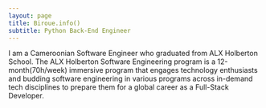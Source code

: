 ```yaml
---
layout: page
title: Biroue.info()
subtitle: Python Back-End Engineer 
---
```


I am a Cameroonian Software Engineer who graduated from ALX Holberton School. The ALX Holberton Software Engineering program is a 12-month(70h/week) immersive program that engages technology enthusiasts and budding software engineering in various programs across in-demand tech disciplines to prepare them for a global career as a Full-Stack Developer.
